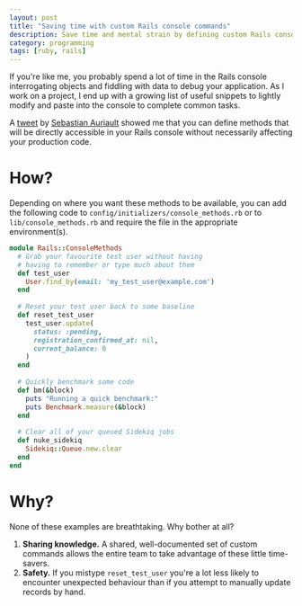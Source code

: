 ```yaml
---
layout: post
title: "Saving time with custom Rails console commands"
description: Save time and mental strain by defining custom Rails console methods for common tasks
category: programming
tags: [ruby, rails]
---
```


If you're like me, you probably spend a lot of time in the Rails console interrogating objects and fiddling with data to debug your application. As I work on a project, I end up with a growing list of useful snippets to lightly modify and paste into the console to complete common tasks.

A [tweet](https://twitter.com/websebdev/status/1451897969276604424?s=20) by [Sebastian Auriault](https://twitter.com/websebdev) showed me that you can define methods that will be directly accessible in your Rails console without necessarily affecting your production code.

# How?

Depending on where you want these methods to be available, you can add the following code to `config/initializers/console_methods.rb` or to `lib/console_methods.rb` and require the file in the appropriate environment(s).

```ruby
module Rails::ConsoleMethods
  # Grab your favourite test user without having
  # having to remember or type much about them
  def test_user
    User.find_by(email: 'my_test_user@example.com')
  end
  
  # Reset your test user back to some baseline
  def reset_test_user
    test_user.update(
      status: :pending,
      registration_confirmed_at: nil,
      current_balance: 0
    )
  end
  
  # Quickly benchmark some code
  def bm(&block)
    puts "Running a quick benchmark:"
    puts Benchmark.measure(&block)
  end
  
  # Clear all of your queued Sidekiq jobs
  def nuke_sidekiq
    Sidekiq::Queue.new.clear
  end
end
```

# Why?

None of these examples are breathtaking. Why bother at all?

1. **Sharing knowledge.** A shared, well-documented set of custom commands allows the entire team to take advantage of these little time-savers.
2. **Safety.** If you mistype `reset_test_user` you're a lot less likely to encounter unexpected behaviour than if you attempt to manually update records by hand.
